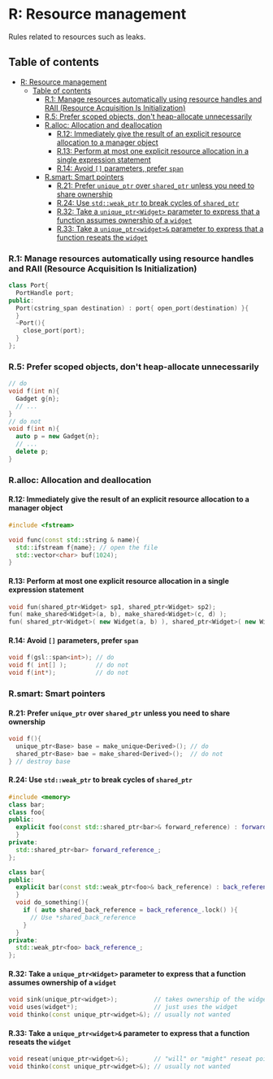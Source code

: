 # R: Resource management

Rules related to resources such as leaks.

## Table of contents

- [R: Resource management](#r-resource-management)
  - [Table of contents](#table-of-contents)
    - [R.1: Manage resources automatically using resource handles and RAII (Resource Acquisition Is Initialization)](#r1-manage-resources-automatically-using-resource-handles-and-raii-resource-acquisition-is-initialization)
    - [R.5: Prefer scoped objects, don't heap-allocate unnecessarily](#r5-prefer-scoped-objects-dont-heap-allocate-unnecessarily)
    - [R.alloc: Allocation and deallocation](#ralloc-allocation-and-deallocation)
      - [R.12: Immediately give the result of an explicit resource allocation to a manager object](#r12-immediately-give-the-result-of-an-explicit-resource-allocation-to-a-manager-object)
      - [R.13: Perform at most one explicit resource allocation in a single expression statement](#r13-perform-at-most-one-explicit-resource-allocation-in-a-single-expression-statement)
      - [R.14: Avoid `[]` parameters, prefer `span`](#r14-avoid--parameters-prefer-span)
    - [R.smart: Smart pointers](#rsmart-smart-pointers)
      - [R.21: Prefer `unique_ptr` over `shared_ptr` unless you need to share ownership](#r21-prefer-unique_ptr-over-shared_ptr-unless-you-need-to-share-ownership)
      - [R.24: Use `std::weak_ptr` to break cycles of `shared_ptr`](#r24-use-stdweak_ptr-to-break-cycles-of-shared_ptr)
      - [R.32: Take a `unique_ptr<Widget>` parameter to express that a function assumes ownership of a `widget`](#r32-take-a-unique_ptrwidget-parameter-to-express-that-a-function-assumes-ownership-of-a-widget)
      - [R.33: Take a `unique_ptr<widget>&` parameter to express that a function reseats the `widget`](#r33-take-a-unique_ptrwidget-parameter-to-express-that-a-function-reseats-the-widget)

### R.1: Manage resources automatically using resource handles and RAII (Resource Acquisition Is Initialization)

```cpp
class Port{
  PortHandle port;
public:
  Port(cstring_span destination) : port{ open_port(destination) }{
  }
  ~Port(){
    close_port(port);
  }
};
```

### R.5: Prefer scoped objects, don't heap-allocate unnecessarily

```cpp
// do
void f(int n){
  Gadget g{n};
  // ...
}
// do not
void f(int n){
  auto p = new Gadget{n};
  // ...
  delete p;
}
```

### R.alloc: Allocation and deallocation

#### R.12: Immediately give the result of an explicit resource allocation to a manager object

```cpp
#include <fstream>

void func(const std::string & name){
  std::ifstream f{name}; // open the file
  std::vector<char> buf(1024);
}
```

#### R.13: Perform at most one explicit resource allocation in a single expression statement

```cpp
void fun(shared_ptr<Widget> sp1, shared_ptr<Widget> sp2);
fun( make_shared<Widget>(a, b), make_shared<Widget>(c, d) );                            // do
fun( shared_ptr<Widget>( new Widget(a, b) ), shared_ptr<Widget>( new Widget(c, d) ) );  // do not
```

#### R.14: Avoid `[]` parameters, prefer `span`

```cpp
void f(gsl::span<int>); // do
void f( int[] );        // do not
void f(int*);           // do not
```

### R.smart: Smart pointers

#### R.21: Prefer `unique_ptr` over `shared_ptr` unless you need to share ownership

```cpp
void f(){
  unique_ptr<Base> base = make_unique<Derived>(); // do
  shared_ptr<Base> bae = make_shared<Derived>();  // do not
} // destroy base
```

#### R.24: Use `std::weak_ptr` to break cycles of `shared_ptr`

```cpp
#include <memory>
class bar;
class foo{
public:
  explicit foo(const std::shared_ptr<bar>& forward_reference) : forward_reference_(forward_reference){
  }
private:
  std::shared_ptr<bar> forward_reference_;
};

class bar{
public:
  explicit bar(const std::weak_ptr<foo>& back_reference) : back_reference_(back_reference){
  }
  void do_something(){
    if ( auto shared_back_reference = back_reference_.lock() ){
      // Use *shared_back_reference
    }
  }
private:
  std::weak_ptr<foo> back_reference_;
};
```

#### R.32: Take a `unique_ptr<Widget>` parameter to express that a function assumes ownership of a `widget`

```cpp
void sink(unique_ptr<widget>);          // takes ownership of the widget
void uses(widget*);                     // just uses the widget
void thinko(const unique_ptr<widget>&); // usually not wanted
```

#### R.33: Take a `unique_ptr<widget>&` parameter to express that a function reseats the `widget`

```cpp
void reseat(unique_ptr<widget>&);       // "will" or "might" reseat pointer
void thinko(const unique_ptr<widget>&); // usually not wanted
```
